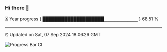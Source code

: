 ### Hi there 👋

⏳ Year progress { ████████████████████▁▁▁▁▁▁▁▁▁▁ } 68.51 %

---

⏰ Updated on Sat, 07 Sep 2024 18:06:26 GMT

![Progress Bar CI](https://github.com/EinsPommes/EinsPommes/blob/main/.github/workflows/main.yml)
